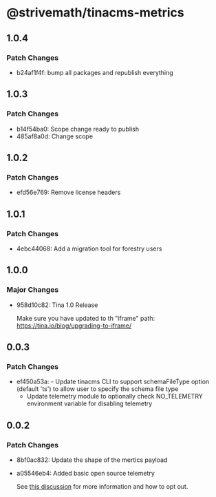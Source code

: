 # @strivemath/tinacms-metrics

## 1.0.4

### Patch Changes

- b24af1f4f: bump all packages and republish everything

## 1.0.3

### Patch Changes

- b14f54ba0: Scope change ready to publish
- 485af8a0d: Change scope

## 1.0.2

### Patch Changes

- efd56e769: Remove license headers

## 1.0.1

### Patch Changes

- 4ebc44068: Add a migration tool for forestry users

## 1.0.0

### Major Changes

- 958d10c82: Tina 1.0 Release

  Make sure you have updated to th "iframe" path: https://tina.io/blog/upgrading-to-iframe/

## 0.0.3

### Patch Changes

- ef450a53a: - Update tinacms CLI to support schemaFileType option (default 'ts') to allow user to specify the schema file type
  - Update telemetry module to optionally check NO_TELEMETRY environment variable for disabling telemetry

## 0.0.2

### Patch Changes

- 8bf0ac832: Update the shape of the mertics payload
- a05546eb4: Added basic open source telemetry

  See [this discussion](https://github.com/tinacms/tinacms/discussions/2451) for more information and how to opt out.
